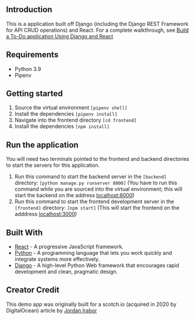 ## Introduction

This is a application built off Django (including the Django REST Framework for API CRUD operations) and React. For a complete walkthrough, see [Build a To-Do application Using Django and React](https://www.digitalocean.com/community/tutorials/build-a-to-do-application-using-django-and-react)

## Requirements

- Python 3.9
- Pipenv

## Getting started

1. Source the virtual environment `[pipenv shell]`
2. Install the dependencies `[pipenv install]`
3. Navigate into the frontend directory `[cd frontend]`
4. Install the dependencies `[npm install]`

## Run the application

You will need two terminals pointed to the frontend and backend directories to start the servers for this application.

1. Run this command to start the backend server in the `[backend]` directory: `[python manage.py runserver 8000]` (You have to run this command while you are sourced into the virtual environment; this will start the backend on the address [localhost:8000](http://localhost:8000))
2. Run this command to start the frontend development server in the `[frontend]` directory: `[npm start]` (This will start the frontend on the adddress [localhost:3000](http://localhost:3000))

## Built With

- [React](https://reactjs.org) - A progressive JavaScript framework.
- [Python](https://www.python.org/) - A programming language that lets you work quickly and integrate systems more effectively.
- [Django](http://djangoproject.org/) - A high-level Python Web framework that encourages rapid development and clean, pragmatic design.

## Creator Credit

This demo app was originally built for a scotch.io (acquired in 2020 by DigitalOcean) article by [Jordan Irabor](https://github.com/Jordanirabor/django-todo-react)
